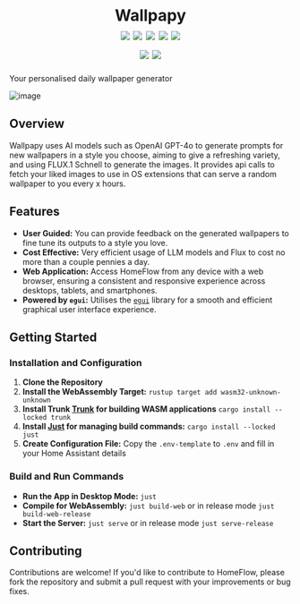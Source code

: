 <h1 align="center">
    Wallpapy
    <br>
    <a href="https://github.com/CodedNil/wallpapy/blob/master/LICENSE"><img src="https://img.shields.io/github/license/CodedNil/wallpapy"/></a>
    <a href="https://deps.rs/repo/github/CodedNil/wallpapy"><img src="https://deps.rs/repo/github/CodedNil/wallpapy/status.svg"/></a>
    <img src="https://img.shields.io/github/commit-activity/w/CodedNil/wallpapy"/>
    <img src="https://img.shields.io/github/last-commit/CodedNil/wallpapy"/>
    <img src="https://img.shields.io/github/actions/workflow/status/CodedNil/wallpapy/rust.yml"/>
    <br>
    <img src="https://img.shields.io/github/repo-size/CodedNil/wallpapy"/>
    <img src="https://img.shields.io/github/languages/code-size/CodedNil/wallpapy"/>
</h1>

Your personalised daily wallpaper generator

![image](https://github.com/user-attachments/assets/db4a1f5e-125c-4f33-aa87-ffca5e023ef5)

## Overview

Wallpapy uses AI models such as OpenAI GPT-4o to generate prompts for new wallpapers in a style you choose, aiming to give a refreshing variety, and using FLUX.1 Schnell to generate the images. It provides api calls to fetch your liked images to use in OS extensions that can serve a random wallpaper to you every x hours.

## Features

- **User Guided:** You can provide feedback on the generated wallpapers to fine tune its outputs to a style you love.
- **Cost Effective:** Very efficient usage of LLM models and Flux to cost no more than a couple pennies a day.
- **Web Application:** Access HomeFlow from any device with a web browser, ensuring a consistent and responsive experience across desktops, tablets, and smartphones.
- **Powered by `egui`:** Utilises the [`egui`](https://github.com/emilk/egui) library for a smooth and efficient graphical user interface experience.

## Getting Started

### Installation and Configuration
1. **Clone the Repository**
2. **Install the WebAssembly Target:** `rustup target add wasm32-unknown-unknown`
3. **Install Trunk [Trunk](https://github.com/trunk-rs/trunk) for building WASM applications** `cargo install --locked trunk`
4. **Install [Just](https://github.com/casey/just) for managing build commands:** `cargo install --locked just`
5. **Create Configuration File:** Copy the `.env-template` to `.env` and fill in your Home Assistant details

### Build and Run Commands
- **Run the App in Desktop Mode:** `just`
- **Compile for WebAssembly:** `just build-web` or in release mode `just build-web-release`
- **Start the Server:** `just serve` or in release mode `just serve-release`

## Contributing
Contributions are welcome! If you'd like to contribute to HomeFlow, please fork the repository and submit a pull request with your improvements or bug fixes.
